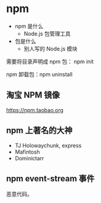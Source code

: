 # npm

- npm 是什么
  - Node.js 包管理工具
- 包是什么
  - 别人写的 Node.js 模块

需要将目录声明成 npm 包： npm init

npm 卸载包：npm uninstall

## 淘宝 NPM 镜像

<https://npm.taobao.org>

## npm 上著名的大神

- TJ Holowaychunk, express
- Mafintosh
- Dominictarr

## npm event-stream 事件

恶意代码。

